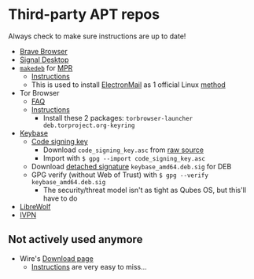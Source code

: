 # Third-party APT repos

Always check to make sure instructions are up to date!

* [Brave Browser](https://brave.com/linux/#release-channel-installation)
* [Signal Desktop](https://www.signal.org/download/linux/)
* [`makedeb`](https://www.makedeb.org/) for [MPR](https://mpr.makedeb.org/)
    * [Instructions](https://docs.makedeb.org/installing/apt-repository/)
    * This is used to install [ElectronMail](https://mpr.makedeb.org/packages/electronmail-bin) as 1 official Linux [method](https://github.com/vladimiry/ElectronMail#download)
* Tor Browser
    * [FAQ](https://support.torproject.org/apt/)
    * [Instructions](https://support.torproject.org/apt/tor-deb-repo/)
        * Install these 2 packages: `torbrowser-launcher deb.torproject.org-keyring`
* [Keybase](https://keybase.io/docs/the_app/install_linux)
    * [Code signing key](https://book.keybase.io/docs/server/our-code-signing-key)
        * Download `code_signing_key.asc` from [raw source](https://keybase.io/docs/server_security/code_signing_key.asc)
        * Import with `$ gpg --import code_signing_key.asc`
    * Download [detached signature](https://prerelease.keybase.io/keybase_amd64.deb.sig) `keybase_amd64.deb.sig` for DEB
    * GPG verify (without Web of Trust) with `$ gpg --verify keybase_amd64.deb.sig`
        * The security/threat model isn't as tight as Qubes OS, but this'll have to do
* [LibreWolf](https://librewolf.net/installation/debian/)
* [IVPN](https://www.ivpn.net/apps-linux/#ubuntu)

## Not actively used anymore

* Wire's [Download page](https://wire.com/en/download/)
    * [Instructions](https://github.com/wireapp/wire-desktop/wiki/How-to-install-Wire-for-Desktop-on-Linux) are very easy to miss...

